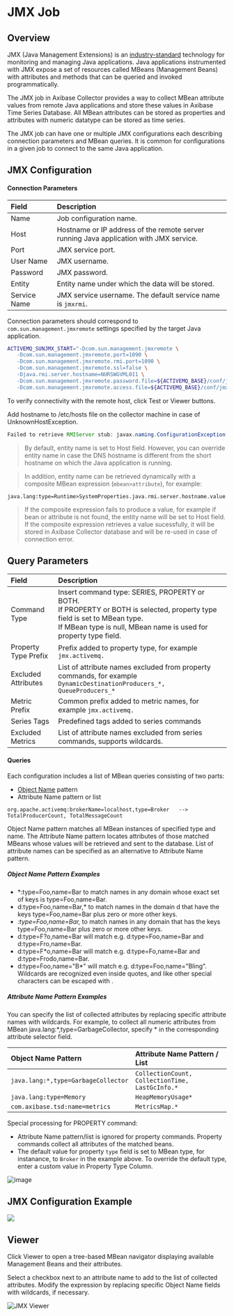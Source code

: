 # JMX Job

## Overview

JMX (Java Management Extensions) is an [industry-standard](http://java.sun.com/products/JavaManagement/download.html) technology for monitoring and managing Java applications. Java applications instrumented with JMX expose a set of resources called MBeans (Management Beans) with attributes and methods that can be queried and invoked programmatically.

The JMX job in Axibase Collector provides a way to collect MBean attribute values from remote Java applications and store these values in Axibase Time Series Database. All MBean attributes can be stored as properties and attributes with numeric datatype can be stored as time series.

The JMX job can have one or multiple JMX configurations each describing connection parameters and MBean queries. It is common for configurations in a given job to connect to the same Java application.

## JMX Configuration

#### Connection Parameters

| Field       | Description |
|:-------------|:-------------|
| Name | Job configuration name. |
| Host | Hostname or IP address of the remote server running Java application with JMX service. |
| Port | JMX service port.  |
| User Name | 	JMX username. |
| Password | JMX password. |
| Entity | Entity name under which the data will be stored. |
| Service Name | 	JMX service username. The default service name is `jmxrmi`. |

Connection parameters should correspond to `com.sun.management.jmxremote` settings specified by the target Java application.

```sh
ACTIVEMQ_SUNJMX_START="-Dcom.sun.management.jmxremote \
   -Dcom.sun.management.jmxremote.port=1090 \
   -Dcom.sun.management.jmxremote.rmi.port=1090 \
   -Dcom.sun.management.jmxremote.ssl=false \
   -Djava.rmi.server.hostname=NURSWGVML011 \
   -Dcom.sun.management.jmxremote.password.file=${ACTIVEMQ_BASE}/conf/jmx.password \
   -Dcom.sun.management.jmxremote.access.file=${ACTIVEMQ_BASE}/conf/jmx.access"
```

To verify connectivity with the remote host, click Test or Viewer buttons. 

Add hostname to /etc/hosts file on the collector machine in case of UnknownHostException.

```java
Failed to retrieve RMIServer stub: javax.naming.ConfigurationException [Root exception is java.rmi.UnknownHostException: Unknown host: NURSWGVML011; nested exception is:  	java.net.UnknownHostException: NURSWGVML011]
```

> By default, entity name is set to Host field. However, you can override entity name in case the DNS hostname is different from the short hostname on which the Java application is running. 

> In addition, entity name can be retrieved dynamically with a composite MBean expression (`mbean>attribute`), for example:

```
java.lang:type=Runtime>SystemProperties.java.rmi.server.hostname.value
```

> If the composite expression fails to produce a value, for example if bean or attribute is not found, the entity name will be set to Host field. If the composite expression retrieves a value sucessfully, it will be stored in Axibase Collector database and will be re-used in case of connection error.

## Query Parameters

| Field | Description |
|:---|:---|
| Command Type | Insert command type: SERIES, PROPERTY or BOTH. <br>If PROPERTY or BOTH is selected, property type field is set to MBean type. <br>If MBean type is null, MBean name is used for property type field. |
| Property Type Prefix  | Prefix added to property type, for example `jmx.activemq.` |
| Excluded Attributes | 	List of attribute names excluded from property commands, for example `DynamicDestinationProducers_*, QueueProducers_*` |
| Metric Prefix | Common prefix added to metric names, for example `jmx.activemq.`  |
| Series Tags | Predefined tags added to series commands |
| Excluded Metrics | List of attribute names excluded from series commands, supports wildcards. |

#### Queries

Each configuration includes a list of MBean queries consisting of two parts:

* [Object Name](https://docs.oracle.com/javase/7/docs/api/javax/management/ObjectName.html) pattern
* Attribute Name pattern or list

```
org.apache.activemq:brokerName=localhost,type=Broker   -->     TotalProducerCount, TotalMessageCount
```

Object Name pattern matches all MBean instances of specified type and name. The Attribute Name pattern locates attributes of those matched MBeans whose values will be retrieved and sent to the database. List of attribute names can be specified as an alternative to Attribute Name pattern.

##### Object Name Pattern Examples

* *:type=Foo,name=Bar to match names in any domain whose exact set of keys is type=Foo,name=Bar.
* d:type=Foo,name=Bar,* to match names in the domain d that have the keys type=Foo,name=Bar plus zero or more other keys.
* *:type=Foo,name=Bar,* to match names in any domain that has the keys type=Foo,name=Bar plus zero or more other keys.
* d:type=F?o,name=Bar will match e.g. d:type=Foo,name=Bar and d:type=Fro,name=Bar.
* d:type=F*o,name=Bar will match e.g. d:type=Fo,name=Bar and d:type=Frodo,name=Bar.
* d:type=Foo,name="B*" will match e.g. d:type=Foo,name="Bling". Wildcards are recognized even inside quotes, and like other special characters can be escaped with \.

##### Attribute Name Pattern Examples

You can specify the list of collected attributes by replacing specific attribute names with wildcards. For example, to collect all numeric attributes from MBean java.lang:*,type=GarbageCollector, specify * in the corresponding attribute selector field.

| Object Name Pattern        | Attribute Name Pattern / List  |
|:-------------|:-------------|
| `java.lang:*,type=GarbageCollector` | `CollectionCount, CollectionTime, LastGcInfo.*`|
| `java.lang:type=Memory` | `HeapMemoryUsage*` |
| `com.axibase.tsd:name=metrics` | 		`MetricsMap.*` |

Special processing for PROPERTY command:

- Attribute Name pattern/list is ignored for property commands. Property commands collect all attributes of the matched beans.
- The default value for property `type` field is set to MBean type, for instanance, to `Broker` in the example above. To override the default type, enter a custom value in Property Type Column.

![image](https://axibase.com/wp-content/uploads/2014/06/property_type.png)

## JMX Configuration Example

![](https://axibase.com/wp-content/uploads/2014/06/jmx_config.png)


## Viewer

Click Viewer to open a tree-based MBean navigator displaying available Management Beans and their attributes.

Select a checkbox next to an attribute name to add to the list of collected attributes. Modify the expression by replacing specific Object Name fields with wildcards, if necessary.

![JMX Viewer](https://axibase.com/wp-content/uploads/2014/06/jmx_viewer.png)






